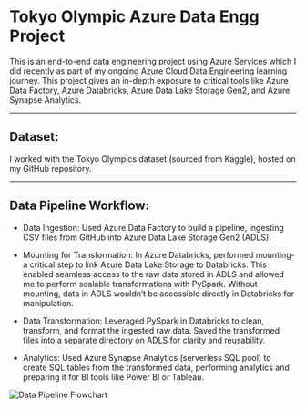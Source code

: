 # Tokyo Olympic Azure Data Engg Project

This is an end-to-end data engineering project using Azure Services which I did recently as part of my ongoing Azure Cloud Data Engineering learning journey. This project gives an in-depth exposure to critical tools like Azure Data Factory, Azure Databricks, Azure Data Lake Storage Gen2, and Azure Synapse Analytics.

---
## Dataset: 
I worked with the Tokyo Olympics dataset (sourced from Kaggle), hosted on my GitHub repository.

---
## Data Pipeline Workflow:
- Data Ingestion:
  Used Azure Data Factory to build a pipeline, ingesting CSV files from GitHub into Azure Data Lake Storage Gen2 (ADLS).

- Mounting for Transformation:
  In Azure Databricks, performed mounting-a critical step to link Azure Data Lake Storage to Databricks. This enabled seamless access to the raw data stored in ADLS and allowed me to perform scalable transformations with PySpark. Without mounting, data in ADLS wouldn’t be accessible directly in Databricks for manipulation.

- Data Transformation:
  Leveraged PySpark in Databricks to clean, transform, and format the ingested raw data. Saved the transformed files into a separate directory on ADLS for clarity and reusability.

- Analytics:
  Used Azure Synapse Analytics (serverless SQL pool) to create SQL tables from the transformed data, performing analytics and preparing it for BI tools like Power BI or Tableau.

![Data Pipeline Flowchart](https://github.com/user-attachments/assets/abf5a793-4228-48a4-b9e6-33c72496e2b1)

